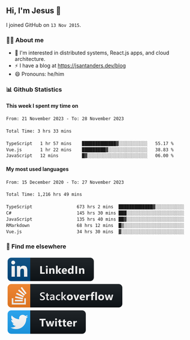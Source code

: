 ## Hi, I'm Jesus 👋

I joined GitHub on `13 Nov 2015`.

<!-- Talking about you -->

### 👨‍💻 About me

- 👦 I'm interested in distributed systems, React.js apps, and cloud architecture.
- ⚡️ I have a blog at <https://jsantanders.dev/blog>
- 😄 Pronouns: he/him

### 📊 Github Statistics

#### This week I spent my time on

<!--START_SECTION:weekly-->

```txt
From: 21 November 2023 - To: 28 November 2023

Total Time: 3 hrs 33 mins

TypeScript   1 hr 57 mins    █████████████▓░░░░░░░░░░░   55.17 %
Vue.js       1 hr 22 mins    █████████▓░░░░░░░░░░░░░░░   38.83 %
JavaScript   12 mins         █▓░░░░░░░░░░░░░░░░░░░░░░░   06.00 %
```

<!--END_SECTION:weekly-->

#### My most used languages

<!--START_SECTION:alltime-->

```txt
From: 15 December 2020 - To: 27 November 2023

Total Time: 1,216 hrs 49 mins

TypeScript                 673 hrs 2 mins  █████████████▓░░░░░░░░░░░   55.31 %
C#                         145 hrs 30 mins ███░░░░░░░░░░░░░░░░░░░░░░   11.96 %
JavaScript                 135 hrs 40 mins ██▓░░░░░░░░░░░░░░░░░░░░░░   11.15 %
RMarkdown                  68 hrs 12 mins  █▒░░░░░░░░░░░░░░░░░░░░░░░   05.60 %
Vue.js                     34 hrs 30 mins  ▓░░░░░░░░░░░░░░░░░░░░░░░░   02.84 %
```

<!--END_SECTION:alltime-->

### 📢 Find me elsewhere

<p>
  <a target="_blank" href="https://linkedin.com/in/jsantanders">
    <img src="https://github.com/jsantanders/jsantanders/blob/master/img/linkedin.svg" alt="LinkedIn" style="vertical-align:top; margin:4px">
  </a>
  
  <a target="_blank" href="https://stackoverflow.com/users/7318331/jesus-santander">
    <img src="https://github.com/jsantanders/jsantanders/blob/master/img/stackoverflow.svg" alt="StackOverflow" style="vertical-align:top; margin:4px">
  </a>
  
  <a target="_blank" href="http://twitter.com/jsantanders">
    <img src="https://github.com/jsantanders/jsantanders/blob/master/img/twitter.svg" alt="Twitter" style="vertical-align:top; margin:4px">
  </a>
</p>
